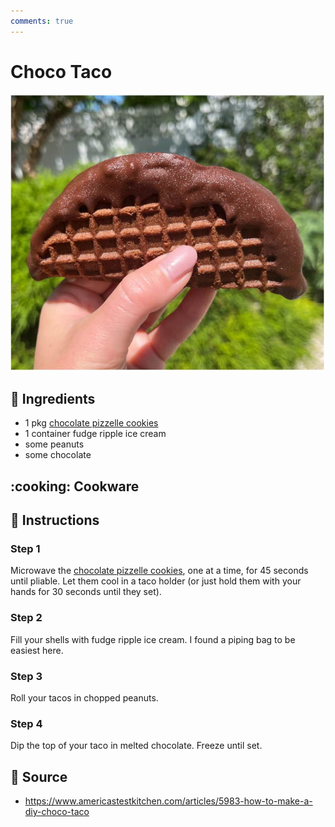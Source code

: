 ```yaml
---
comments: true
---
```

# Choco Taco

![Choco Taco](../assets/images/choco-taco.jpg)

## :salt: Ingredients

- 1 pkg [chocolate pizzelle cookies][1]
- 1 container fudge ripple ice cream
- some peanuts
- some chocolate

## :cooking: Cookware

## :pencil: Instructions

### Step 1

Microwave the [chocolate pizzelle cookies][1], one at a time, for 45 seconds until pliable. Let them cool in a taco
holder (or just hold them with your hands for 30 seconds until they set).

### Step 2

Fill your shells with fudge ripple ice cream. I found a piping bag to be easiest here.

### Step 3

Roll your tacos in chopped peanuts.

### Step 4

Dip the top of your taco in melted chocolate. Freeze until set.

## :link: Source

- <https://www.americastestkitchen.com/articles/5983-how-to-make-a-diy-choco-taco>

[1]: <../cookies-and-bars/chocolate-pizzelle.md>
